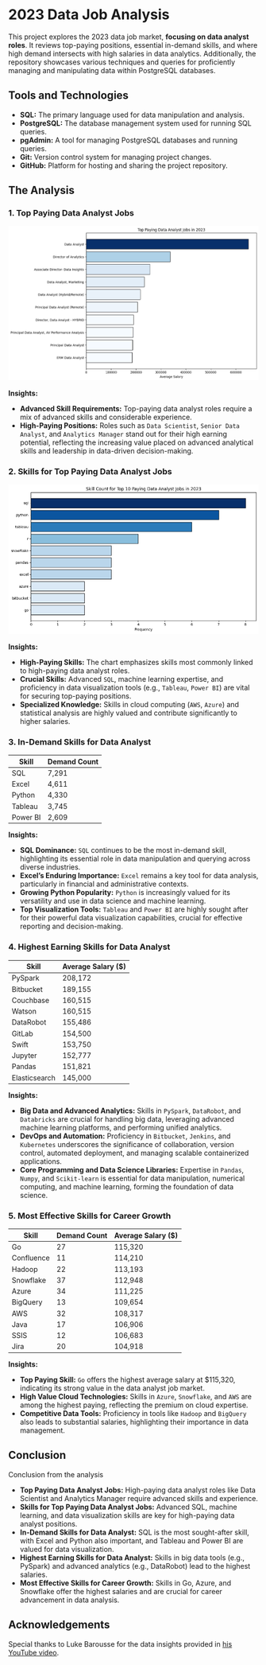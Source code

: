 # 2023 Data Job Analysis
This project explores the 2023 data job market, **focusing on data analyst roles**. It reviews top-paying positions, essential in-demand skills, and where high demand intersects with high salaries in data analytics. Additionally, the repository showcases various techniques and queries for proficiently managing and manipulating data within PostgreSQL databases.

## Tools and Technologies
- **SQL:** The primary language used for data manipulation and analysis.
- **PostgreSQL:** The database management system used for running SQL queries.
- **pgAdmin:** A tool for managing PostgreSQL databases and running queries.
- **Git:** Version control system for managing project changes.
- **GitHub:** Platform for hosting and sharing the project repository.

## The Analysis
### 1. Top Paying Data Analyst Jobs
![Top Paying Jobs](assets/top_paying_jobs.png)

**Insights:**
- **Advanced Skill Requirements:** Top-paying data analyst roles require a mix of advanced skills and considerable experience.
- **High-Paying Positions:** Roles such as `Data Scientist`, `Senior Data Analyst`, and `Analytics Manager` stand out for their high earning potential, reflecting the increasing value placed on advanced analytical skills and leadership in data-driven decision-making.

### 2. Skills for Top Paying Data Analyst Jobs
![Top Paying Job Skills](assets/top_paying_job_skills.png)

**Insights:**
- **High-Paying Skills:** The chart emphasizes skills most commonly linked to high-paying data analyst roles.
- **Crucial Skills:** Advanced `SQL`, machine learning expertise, and proficiency in data visualization tools (e.g., `Tableau`, `Power BI`) are vital for securing top-paying positions.
- **Specialized Knowledge:** Skills in cloud computing (`AWS`, `Azure`) and statistical analysis are highly valued and contribute significantly to higher salaries.

### 3. In-Demand Skills for Data Analyst
| Skill     | Demand Count |
|-----------|--------------|
| SQL       | 7,291        |
| Excel     | 4,611        |
| Python    | 4,330        |
| Tableau   | 3,745        |
| Power BI  | 2,609        |

**Insights:**
- **SQL Dominance:** `SQL` continues to be the most in-demand skill, highlighting its essential role in data manipulation and querying across diverse industries.
- **Excel’s Enduring Importance:** `Excel` remains a key tool for data analysis, particularly in financial and administrative contexts.
- **Growing Python Popularity:** `Python` is increasingly valued for its versatility and use in data science and machine learning.
- **Top Visualization Tools:** `Tableau` and `Power BI` are highly sought after for their powerful data visualization capabilities, crucial for effective reporting and decision-making.

### 4. Highest Earning Skills for Data Analyst
|Skill          | Average Salary ($) |
|---------------|--------------------|
|PySpark        | 208,172            |
|Bitbucket	    | 189,155            |
|Couchbase	    | 160,515            |
|Watson	        | 160,515            |
|DataRobot	    | 155,486            |
|GitLab	        | 154,500            |
|Swift	        | 153,750            |
|Jupyter	    | 152,777            |
|Pandas	        | 151,821            |
|Elasticsearch  | 145,000            |

**Insights:**
- **Big Data and Advanced Analytics:** Skills in `PySpark`, `DataRobot`, and `Databricks` are crucial for handling big data, leveraging advanced machine learning platforms, and performing unified analytics.
- **DevOps and Automation:** Proficiency in `Bitbucket`, `Jenkins`, and `Kubernetes` underscores the significance of collaboration, version control, automated deployment, and managing scalable containerized applications.
- **Core Programming and Data Science Libraries:** Expertise in `Pandas`, `Numpy`, and `Scikit-learn` is essential for data manipulation, numerical computing, and machine learning, forming the foundation of data science.

### 5. Most Effective Skills for Career Growth
|Skill	    | Demand Count | Average Salary ($)|
|-----------|--------------|-------------------|
|Go	        | 27	       | 115,320           |    
|Confluence | 11	       | 114,210           |    
|Hadoop	    | 22	       | 113,193           |    
|Snowflake	| 37	       | 112,948           |    
|Azure	    | 34	       | 111,225           |    
|BigQuery	| 13	       | 109,654           |    
|AWS	    | 32	       | 108,317           |    
|Java	    | 17	       | 106,906           |    
|SSIS	    | 12	       | 106,683           |    
|Jira	    | 20	       | 104,918           |

**Insights:**
- **Top Paying Skill:** `Go` offers the highest average salary at $115,320, indicating its strong value in the data analyst job market.
- **High Value Cloud Technologies:** Skills in `Azure`, `Snowflake`, and `AWS` are among the highest paying, reflecting the premium on cloud expertise.
- **Competitive Data Tools:** Proficiency in tools like `Hadoop` and `BigQuery` also leads to substantial salaries, highlighting their importance in data management.

## Conclusion
Conclusion from the analysis 
- **Top Paying Data Analyst Jobs:** High-paying data analyst roles like Data Scientist and Analytics Manager require advanced skills and experience.
- **Skills for Top Paying Data Analyst Jobs:** Advanced SQL, machine learning, and data visualization skills are key for high-paying data analyst positions.
- **In-Demand Skills for Data Analyst:** SQL is the most sought-after skill, with Excel and Python also important, and Tableau and Power BI are valued for data visualization.
- **Highest Earning Skills for Data Analyst:** Skills in big data tools (e.g., PySpark) and advanced analytics (e.g., DataRobot) lead to the highest salaries.
- **Most Effective Skills for Career Growth:** Skills in Go, Azure, and Snowflake offer the highest salaries and are crucial for career advancement in data analysis.

## Acknowledgements
Special thanks to Luke Barousse for the data insights provided in [his YouTube video](https://youtu.be/7mz73uXD9DA?si=TJWDsG3Eb68o0hoJ). 